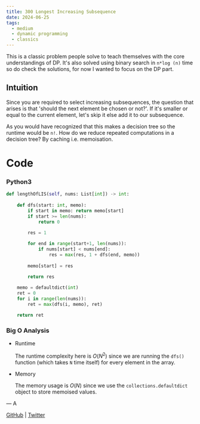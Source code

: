 ```yaml
---
title: 300 Longest Increasing Subsequence
date: 2024-06-25
tags:
  - medium
  - dynamic programming
  - classics
---
```


This is a classic problem people solve to teach themselves with the core understandings of DP. It's also solved using binary search in `n*log (n)` time so do check the solutions, for now I wanted to focus on the DP part.

## Intuition
Since you are required to select increasing subsequences, the question that arises is that 'should the next element be chosen or not?'. If it's smaller or equal to the current element, let's skip it else add it to our subsequence.

As you would have recognized that this makes a decision tree so the runtime would be `n!`. How do we reduce repeated computations in a decision tree? By caching i.e. memoisation.


# Code

### Python3

```python
def lengthOfLIS(self, nums: List[int]) -> int:
    
    def dfs(start: int, memo):
        if start in memo: return memo[start]
        if start >= len(nums):
            return 0
        
        res = 1

        for end in range(start+1, len(nums)):
            if nums[start] < nums[end]:
                res = max(res, 1 + dfs(end, memo))
        
        memo[start] = res

        return res
    
    memo = defaultdict(int)
    ret = 0
    for i in range(len(nums)):
        ret = max(dfs(i, memo), ret)

    return ret
```

### Big O Analysis

- Runtime

  The runtime complexity here is $O(N^2)$ since we are running the `dfs()` function (which takes `N` time itself) for every element in the array.

- Memory

  The memory usage is $O(N)$ since we use the `collections.defaultdict` object to store memoised values.

— A

[GitHub](https://github.com/AtharvaKamble) | [Twitter](https://twitter.com/AtharvaKamble07)
